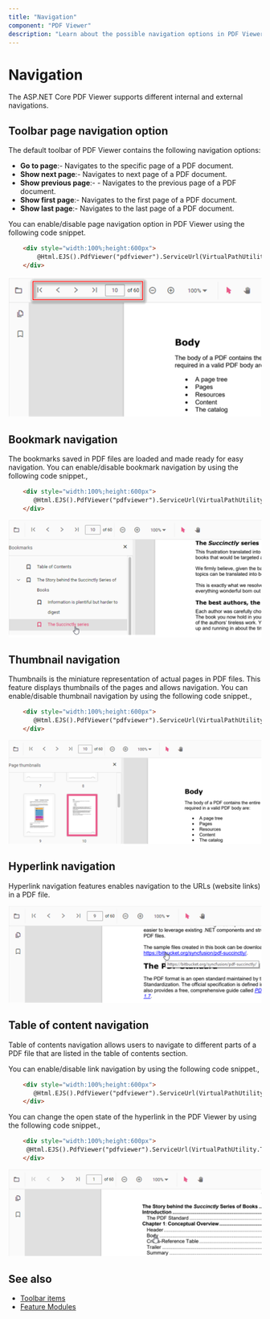 ```yaml
---
title: "Navigation"
component: "PDF Viewer"
description: "Learn about the possible navigation options in PDF Viewer"
---
```


# Navigation

The ASP.NET Core PDF Viewer supports different internal and external navigations.

## Toolbar page navigation option

The default toolbar of PDF Viewer contains the following navigation options:

* **Go to page**:- Navigates to the specific page of a PDF document.
* **Show next page**:- Navigates to next page of a PDF document.
* **Show previous page**:- - Navigates to the previous page of a PDF document.
* **Show first page**:-  Navigates to the first page of a PDF document.
* **Show last page**:- Navigates to the last page of a PDF document.

You can enable/disable page navigation option in PDF Viewer using the following code snippet.

```html
    <div style="width:100%;height:600px">
        @Html.EJS().PdfViewer("pdfviewer").ServiceUrl(VirtualPathUtility.ToAbsolute("~/api/PdfViewer/")).EnableNavigation(true).DocumentPath("Hive_Succinctly.pdf").Render()
    </div>
```

![Alt text](./images/navigation.png)

## Bookmark navigation

The bookmarks saved in PDF files are loaded and made ready for easy navigation.
You can enable/disable bookmark navigation by using the following code snippet.,

```html
    <div style="width:100%;height:600px">
       @Html.EJS().PdfViewer("pdfviewer").ServiceUrl(VirtualPathUtility.ToAbsolute("~/api/PdfViewer/")).EnableBookmark(true).DocumentPath("Hive_Succinctly.pdf").Render()
    </div>
```

![Alt text](./images/bookmark.png)

## Thumbnail navigation

Thumbnails is the miniature representation of actual pages in PDF files. This feature displays thumbnails of the pages and allows navigation.
You can enable/disable thumbnail navigation by using the following code snippet.,

```html
    <div style="width:100%;height:600px">
       @Html.EJS().PdfViewer("pdfviewer").ServiceUrl(VirtualPathUtility.ToAbsolute("~/api/PdfViewer/")).EnableThumbnail(true).DocumentPath("Hive_Succinctly.pdf").Render()
    </div>
```

![Alt text](./images/thumbnail.png)

## Hyperlink navigation

Hyperlink navigation features enables navigation to the URLs (website links) in a PDF file.

![Alt text](./images/link.png)

## Table of content navigation

Table of contents navigation allows users to navigate to different parts of a PDF file that are listed in the table of contents section.

You can enable/disable link navigation by using the following code snippet.,

```html
    <div style="width:100%;height:600px">
       @Html.EJS().PdfViewer("pdfviewer").ServiceUrl(VirtualPathUtility.ToAbsolute("~/api/PdfViewer/")).EnableHyperlink(true).DocumentPath("Hive_Succinctly.pdf").Render()
    </div>
```

You can change the open state of the hyperlink in the PDF Viewer by using the following code snippet.,

```html
    <div style="width:100%;height:600px">
     @Html.EJS().PdfViewer("pdfviewer").ServiceUrl(VirtualPathUtility.ToAbsolute("~/api/PdfViewer/")).hyperlinkOpenState(Syncfusion.EJ2.PdfViewer.LinkTarget.NewTab).DocumentPath("Hive_Succinctly.pdf").Render()
    </div>
```

![Alt text](./images/toc.png)

## See also

* [Toolbar items](./toolbar)
* [Feature Modules](./feature-module)